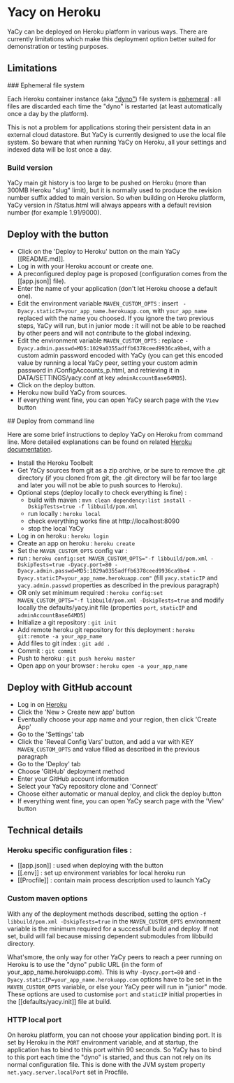 # Yacy on Heroku

YaCy can be deployed on Heroku platform in various ways. There are currently limitations which make this deployment option better suited for demonstration or testing purposes.

## Limitations

### Ephemeral file system

Each Heroku container instance (aka ["dyno"](https://devcenter.heroku.com/articles/dynos#dynos)) file system is [ephemeral](https://devcenter.heroku.com/articles/dynos#ephemeral-filesystem) : all files are discarded each time the "dyno" is restarted (at least automatically once a day by the platform).

This is not a problem for applications storing their persistent data in an external cloud datastore. But YaCy is currently designed to use the local file system. So beware that when running YaCy on Heroku, all your settings and indexed data will be lost once a day.

### Build version

YaCy main git history is too large to be pushed on Heroku (more than 300MB Heroku "slug" limit), but it is normally used to produce the revision number suffix added to main version. So when building on Heroku platform, YaCy version in /Status.html will always appears with a default revision number (for example 1.91/9000).

## Deploy with the button

- Click on the 'Deploy to Heroku' button on the main YaCy [[README.md]].
- Log in with your Heroku account or create one.
- A preconfigured deploy page is proposed (configuration comes from the [[app.json]] file).
- Enter the name of your application (don't let Heroku choose a default one).
- Edit the environment variable `MAVEN_CUSTOM_OPTS` : insert ` -Dyacy.staticIP=your_app_name.herokuapp.com`, with `your_app_name` replaced with the name you choosed.
If you ignore the two previous steps, YaCy will run, but in junior mode : it will not be able to be reached by other peers and will not contribute to the global indexing.
- Edit the environment variable `MAVEN_CUSTOM_OPTS` : replace `-Dyacy.admin.passwd=MD5:1029a0355adffb6378ceed9936ca9be4`, with a custom admin password encoded with YaCy (you can get this encoded value by running a local YaCy peer, setting your custom admin password in /ConfigAccounts_p.html, and retrieving it in DATA/SETTINGS/yacy.conf at key `adminAccountBase64MD5`).
- Click on the deploy button.
- Heroku now build YaCy from sources.
- If everything went fine, you can open YaCy search page with the `View` button

## Deploy from command line

Here are some brief instructions to deploy YaCy on Heroku from command line. More detailed explanations can be found on related [Heroku documentation](https://devcenter.heroku.com/articles/getting-started-with-java#introduction).

- Install the Heroku Toolbelt
- Get YaCy sources from git as a zip archive, or be sure to remove the .git directory (if you cloned from git, the .git directory will be far too large and later you will not be able to push sources to Heroku).
- Optional steps (deploy locally to check everything is fine) :
   - build with maven : `mvn clean dependency:list install -DskipTests=true -f libbuild/pom.xml`
   - run locally : `heroku local`
   - check everything works fine at http://localhost:8090
   - stop the local YaCy
- Log in on heroku : `heroku login`
- Create an app on heroku : `heroku create`
- Set the `MAVEN_CUSTOM_OPTS` config var :
 - run : `heroku config:set MAVEN_CUSTOM_OPTS="-f libbuild/pom.xml -DskipTests=true -Dyacy.port=80 -Dyacy.admin.passwd=MD5:1029a0355adffb6378ceed9936ca9be4 -Dyacy.staticIP=your_app_name.herokuapp.com"` (fill `yacy.staticIP` and `yacy.admin.passwd` properties as described in the previous paragraph)
 - OR only set minimum required : `heroku config:set MAVEN_CUSTOM_OPTS="-f libbuild/pom.xml -DskipTests=true` and modify locally the defaults/yacy.init file (properties `port`, `staticIP` and `adminAccountBase64MD5`)
- Initialize a git repository : `git init`
- Add remote heroku git repository for this deployment : `heroku git:remote -a your_app_name`
- Add files to git index : `git add .`
- Commit : `git commit`
- Push to heroku : `git push heroku master`
- Open app on your browser  : `heroku open -a your_app_name` 

## Deploy with GitHub account

- Log in on [Heroku](https://www.heroku.com/)
- Click the 'New > Create new app' button
- Eventually choose your app name and your region, then click 'Create App'
- Go to the 'Settings' tab
- Click the 'Reveal Config Vars' button, and add a var with KEY `MAVEN_CUSTOM_OPTS` and value filled as described in the previous paragraph
- Go to the 'Deploy' tab
- Choose 'GitHub' deployment method
- Enter your GitHub account information
- Select your YaCy repository clone and 'Connect'
- Choose either automatic or manual deploy, and click the deploy button
- If everything went fine, you can open YaCy search page with the 'View' button
 

## Technical details

### Heroku specific configuration files :

- [[app.json]] : used when deploying with the button
- [[.env]] : set up environment variables for local heroku run
- [[Procfile]] : contain main process description used to launch YaCy

### Custom maven options

With any of the deployment methods described, setting the option `-f libbuild/pom.xml -DskipTests=true` in the `MAVEN_CUSTOM_OPTS` environment variable is the minimum required for a successfull build and deploy. If not set, build will fail because missing dependent submodules from libbuild directory.

What'smore, the only way for other YaCy peers to reach a peer running on Heroku is to use the "dyno" public URL (in the form of your_app_name.herokuapp.com). This is why `-Dyacy.port=80` and `-Dyacy.staticIP=your_app_name.herokuapp.com` options have to be set in the `MAVEN_CUSTOM_OPTS` variable, or else your YaCy peer will run in "junior" mode. These options are used to customise `port` and `staticIP` initial properties in the [[defaults/yacy.init]] file at build.

### HTTP local port

On heroku platform, you can not choose your application binding port. It is set by Heroku in the `PORT` environment variable, and at startup, the application has to bind to this port within 90 seconds. So YaCy has to bind to this port each time the "dyno" is started, and thus can not rely on its normal configuration file. This is done with the JVM system property `net.yacy.server.localPort` set in Procfile.